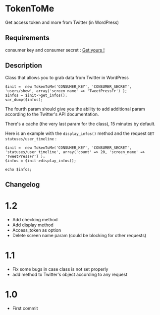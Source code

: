 # TokenToMe #

Get access token and more from Twitter (in WordPress)

## Requirements ##

consumer key and consumer secret : <a href="https://apps.twitter.com/app/new">Get yours !</a>


## Description ##

Class that allows you to grab data from Twitter in WordPress

    $init =  new TokenToMe('CONSUMER_KEY', 'CONSUMER_SECRET', 'users/show', array('screen_name' => 'TweetPressFr') );
    $infos = $init->get_infos();
	var_dump($infos);
	
The fourth param should give you the ability to add additional param according to the Twitter's API documentation.

There's a cache (the very last param for the class), 15 minutes by default.

Here is an example with the `display_infos()` method and the request `GET statuses/user_timeline` :
	
	$init =  new TokenToMe('CONSUMER_KEY', 'CONSUMER_SECRET', 'statuses/user_timeline', array('count' => 20, 'screen_name' => 'TweetPressFr') );
	$infos = $init->display_infos();

	echo $infos;


## Changelog ##

# 1.2
* Add checking method
* Add display method
* Access_token as option
* Delete screen name param (could be blocking for other requests)

# 1.1
* Fix some bugs in case class is not set properly
* add method to Twitter's object according to any request

# 1.0
* First commit
